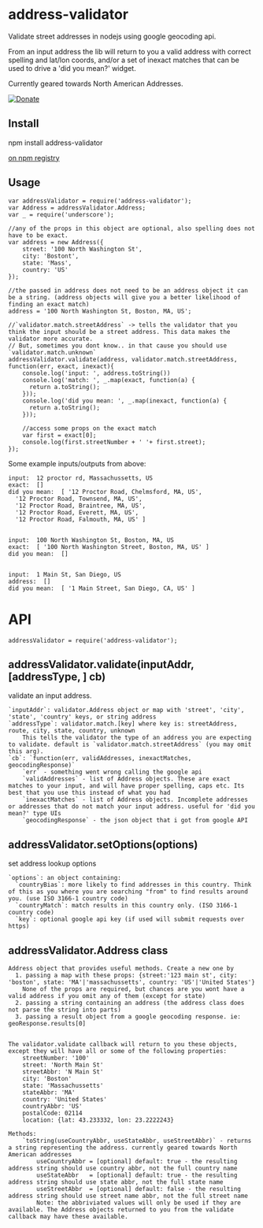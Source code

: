 address-validator
======================


Validate street addresses in nodejs using google geocoding api.

From an input address the lib will return to you a valid address with correct spelling and lat/lon coords, and/or a set of inexact matches that can be used to drive a 'did you mean?' widget.

Currently geared towards North American Addresses.

[![Donate](http://programmingdrunk.com/donate-coffee.png)](https://www.paypal.com/cgi-bin/webscr?cmd=_donations&business=SDJJ42BTC46LY&lc=US&item_name=floatThead&currency_code=USD&bn=PP%2dDonationsBF%3adonate%2dcoffee%2epng%3aNonHosted)


Install
-------
npm install address-validator

[on npm registry](https://npmjs.org/package/address-validator)

Usage
-----


```
var addressValidator = require('address-validator');
var Address = addressValidator.Address;
var _ = require('underscore');

//any of the props in this object are optional, also spelling does not have to be exact.
var address = new Address({
    street: '100 North Washington St',
    city: 'Bostont',
    state: 'Mass',
    country: 'US'
});

//the passed in address does not need to be an address object it can be a string. (address objects will give you a better likelihood of finding an exact match)
address = '100 North Washington St, Boston, MA, US';

//`validator.match.streetAddress` -> tells the validator that you think the input should be a street address. This data makes the validator more accurate. 
// But, sometimes you dont know.. in that cause you should use `validator.match.unknown`
addressValidator.validate(address, validator.match.streetAddress, function(err, exact, inexact){
    console.log('input: ', address.toString())
    console.log('match: ', _.map(exact, function(a) {
      return a.toString();
    }));
    console.log('did you mean: ', _.map(inexact, function(a) {
      return a.toString();
    }));

    //access some props on the exact match
    var first = exact[0];
    console.log(first.streetNumber + ' '+ first.street);
});

```

Some example inputs/outputs from above:

```
input:  12 proctor rd, Massachussetts, US
exact:  []
did you mean:  [ '12 Proctor Road, Chelmsford, MA, US',
  '12 Proctor Road, Townsend, MA, US',
  '12 Proctor Road, Braintree, MA, US',
  '12 Proctor Road, Everett, MA, US',
  '12 Proctor Road, Falmouth, MA, US' ]


input:  100 North Washington St, Boston, MA, US
exact:  [ '100 North Washington Street, Boston, MA, US' ]
did you mean:  []


input:  1 Main St, San Diego, US
address:  []
did you mean:  [ '1 Main Street, San Diego, CA, US' ]

```


API
=======

    addressValidator = require('address-validator');

addressValidator.validate(inputAddr, [addressType, ] cb)
-------------------------

validate an input address.

    `inputAddr`: validator.Address object or map with 'street', 'city', 'state', 'country' keys, or string address
    `addressType`: validator.match.[key] where key is: streetAddress, route, city, state, country, unknown
        This tells the validator the type of an address you are expecting to validate. default is `validator.match.streetAddress` (you may omit this arg).
    `cb`: `function(err, validAddresses, inexactMatches, geocodingResponse)`
        `err` - something went wrong calling the google api
        `validAddresses` - list of Address objects. These are exact matches to your input, and will have proper spelling, caps etc. Its best that you use this instead of what you had
        `inexactMatches` - list of Address objects. Incomplete addresses or addresses that do not match your input address. useful for 'did you mean?' type UIs
        `geocodingResponse` - the json object that i got from google API

addressValidator.setOptions(options)
-------------------------

set address lookup options

    `options`: an object containing: 
      `countryBias`: more likely to find addresses in this country. Think of this as you where you are searching "from" to find results around you. (use ISO 3166-1 country code)
      `countryMatch`: match results in this country only. (ISO 3166-1 country code)
      `key`: optional google api key (if used will submit requests over https)

addressValidator.Address class
------------------------

    Address object that provides useful methods. Create a new one by
      1. passing a map with these props: {street:'123 main st', city: 'boston', state: 'MA'|'massachussetts', country: 'US'|'United States'}
        None of the props are required, but chances are you wont have a valid address if you omit any of them (except for state)
      2. passing a string containing an address (the address class does not parse the string into parts)
      3. passing a result object from a google geocoding response. ie: geoResponse.results[0]


    The validator.validate callback will return to you these objects, except they will have all or some of the following properties:
        streetNumber: '100'
        street: 'North Main St'
        streetAbbr: 'N Main St'
        city: 'Boston'
        state: 'Massachussetts'
        stateAbbr: 'MA'
        country: 'United States'
        countryAbbr: 'US'
        postalCode: 02114
        location: {lat: 43.233332, lon: 23.2222243}

    Methods:
        `toString(useCountryAbbr, useStateAbbr, useStreetAbbr)` - returns a string representing the address. currently geared towards North American addresses
            useCountryAbbr = [optional] default: true - the resulting address string should use country abbr, not the full country name
            useStateAbbr   = [optional] default: true - the resulting address string should use state abbr, not the full state name
            useStreetAbbr  = [optional] default: false - the resulting address string should use street name abbr, not the full street name
            Note: the abbriviated values will only be used if they are available. The Address objects returned to you from the validate callback may have these available.
